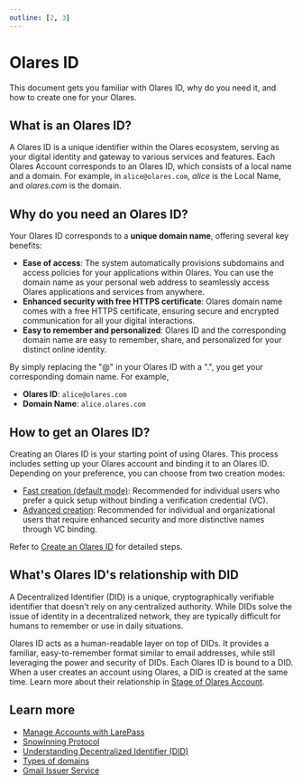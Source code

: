 ```yaml
---
outline: [2, 3]
---
```


# Olares ID

This document gets you familiar with Olares ID, why do you need it, and how to create one for your Olares.

## What is an Olares ID?

A Olares ID is a unique identifier within the Olares ecosystem, serving as your digital identity and gateway to various services and features. Each Olares Account corresponds to an Olares ID, which consists of a local name and a domain. For example, in `alice@olares.com`, *alice* is the Local Name, and *olares.com* is the domain.

## Why do you need an Olares ID?

Your Olares ID corresponds to a **unique domain name**, offering several key benefits:

* **Ease of access**: The system automatically provisions subdomains and access policies for your applications within Olares. You can use the domain name as your personal web address to seamlessly access Olares applications and services from anywhere.
* **Enhanced security with free HTTPS certificate**: Olares domain name comes with a free HTTPS certificate, ensuring secure and encrypted communication for all your digital interactions.
* **Easy to remember and personalized**: Olares ID and the corresponding domain name are easy to remember, share, and personalized for your distinct online identity.

By simply replacing the "@" in your Olares ID with a ".", you get your corresponding domain name. For example,

* **Olares ID**: `alice@olares.com`
* **Domain Name**: `alice.olares.com`

## How to get an Olares ID?

Creating an Olares ID is your starting point of using Olares. This process includes setting up your Olares account and binding it to an Olares ID. Depending on your preference, you can choose from two creation modes:
- [Fast creation (default mode)](../../how-to/larepass/account/index.md#create-without-vc-binding-default-mode): Recommended for individual users who prefer a quick setup without binding a verification credential (VC).
- [Advanced creation](../../how-to/larepass/account/index.md#create-with-vc-advanced-mode): Recommended for individual and organizational users that require enhanced security and more distinctive names through VC binding.

Refer to [Create an Olares ID](../../how-to/larepass/account/#create-a-olares-id) for detailed steps.

## What's Olares ID's relationship with DID

A Decentralized Identifier (DID) is a unique, cryptographically verifiable identifier that doesn't rely on any centralized authority. While DIDs solve the issue of identity in a decentralized network, they are typically difficult for humans to remember or use in daily situations.

Olares ID acts as a human-readable layer on top of DIDs. It provides a familiar, easy-to-remember format similar to email addresses, while still leveraging the power and security of DIDs.
Each Olares ID is bound to a DID. When a user creates an account using Olares, a DID is created at the same time. Learn more about their relationship in [Stage of Olares Account](../../how-to/larepass/account/#stage-of-account).


## Learn more

* [Manage Accounts with LarePass](../../how-to/larepass/account/#create-olares-id)
* [Snowinning Protocol](../../developer/contribute/snowinning/overview.md)
* [Understanding Decentralized Identifier (DID)](../../developer/contribute/snowinning/concepts.md)
* [Types of domains](../../developer/contribute/snowinning/olares-id.md#domain)
* [Gmail Issuer Service](../../developer/contribute/snowinning/olares-id.md#gmail-issuer-service)
